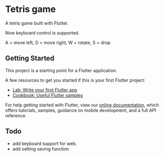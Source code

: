 # Tetris game

A tetris game built with Flutter.

Now keyboard control is supported.

A = move left, D = move right, W = rotate, S = drop

## Getting Started

This project is a starting point for a Flutter application.

A few resources to get you started if this is your first Flutter project:

- [Lab: Write your first Flutter app](https://flutter.dev/docs/get-started/codelab)
- [Cookbook: Useful Flutter samples](https://flutter.dev/docs/cookbook)

For help getting started with Flutter, view our
[online documentation](https://flutter.dev/docs), which offers tutorials,
samples, guidance on mobile development, and a full API reference.

## Todo

- add keyboard support for web.
- add setting saving function
